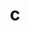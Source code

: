 ---
layout: dictionary_entry
title: c
parent: Common Words
last_modified_date: 2021-10-21

word: c
transcriptions:
  - ˈðə
  - ˈði
translations:
  - "the"
examples:
  - bzo: "C paka kalorised me!"
    eng: "The pig ate me!"
---